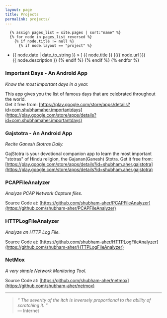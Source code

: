 ```yaml
---
layout: page
title: Projects
permalink: projects/
---
```

      {% assign pages_list = site.pages | sort:"name" %}
      {% for node in pages_list reversed %}
        {% if node.title != null %}
          {% if node.layout == "project" %}
  * {{ node.date | date_to_string }} &raquo; [ {{ node.title }} ]({{ node.url }}) <br /> {{ node.description }}
          {% endif %}
        {% endif %}
      {% endfor %}

	  
### Important Days - An Android App
*Know the most important days in a year.*

This app gives you the list of famous days that are celebrated throughout the world.<br>
Get it free from: [https://play.google.com/store/apps/details?id=com.shubhamaher.importantdays](https://play.google.com/store/apps/details?id=com.shubhamaher.importantdays)

### Gajstotra - An Android App
*Recite Ganesh Stotras Daily.*

GajStotra is your devotional companion app to learn the most important "stotras" of Hindu religion, the Gajanan(Ganesh) Stotra.
Get it free from: [https://play.google.com/store/apps/details?id=shubham.aher.gajstotra](https://play.google.com/store/apps/details?id=shubham.aher.gajstotra)

### PCAPFileAnalyzer
*Analyze PCAP Network Capture files.*

Source Code at: [https://github.com/shubham-aher/PCAPFileAnalyzer](https://github.com/shubham-aher/PCAPFileAnalyzer)

### HTTPLogFileAnalyzer
*Analyze an HTTP Log File.*

Source Code at: [https://github.com/shubham-aher/HTTPLogFileAnalyzer](https://github.com/shubham-aher/HTTPLogFileAnalyzer)

### NetMox
*A very simple Network Monitoring Tool.*

Source Code at: [https://github.com/shubham-aher/netmox](https://github.com/shubham-aher/netmox)

---	  
>*&ldquo; The severity of the itch is inversely proportional to the ability of scratching it. &rdquo;*<br>&mdash; Internet
